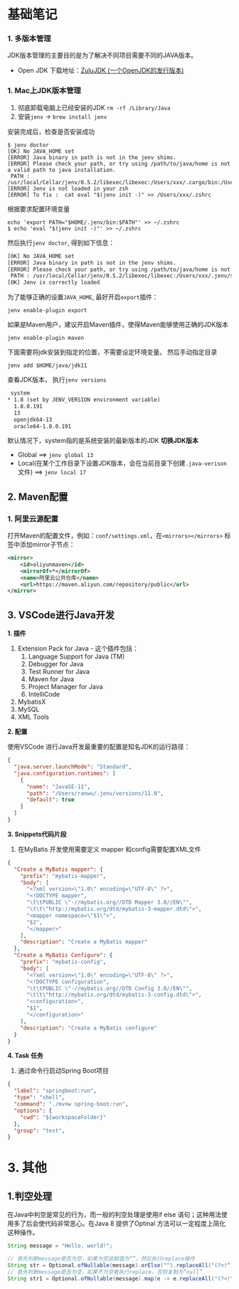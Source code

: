 # 基础笔记

### 1. 多版本管理

JDK版本管理的主要目的是为了解决不同项目需要不同的JAVA版本。

- Open JDK 下载地址：[ZuluJDK (一个OpenJDK的发行版本)](https://link.juejin.cn/?target=https%3A%2F%2Fwww.azul.com%2Fdownloads%2F%3Fpackage%3Djdk%23download-openjdk)

### 1. Mac上JDK版本管理

1. 彻底卸载电脑上已经安装的JDK `rm -rf /Library/Java`
2. 安装`jenv` -> `brew install jenv`

安装完成后，检查是否安装成功

```shell
$ jenv doctor
[OK] No JAVA_HOME set
[ERROR] Java binary in path is not in the jenv shims.
[ERROR] Please check your path, or try using /path/to/java/home is not a valid path to java installation.
 PATH : /usr/local/Cellar/jenv/0.5.2/libexec/libexec:/Users/xxx/.cargo/bin:/Users/xxx/.pyenv/shims:/Users/username/.pyenv:/Users/xxx/.nvm/versions/node/v8.11.4/bin:/Users/xxx/bin:/usr/local/bin:/Users/xxx/.cargo/bin:/usr/local/bin:/usr/bin:/bin:/usr/sbin:/sbin:/usr/local/go/bin:/Users/xxx/Documents/Projects/golang/bin
[ERROR] Jenv is not loaded in your zsh
[ERROR] To fix :  cat eval "$(jenv init -)" >> /Users/xxx/.zshrc
```

根据要求配置环境变量

```shell
echo 'export PATH="$HOME/.jenv/bin:$PATH"' >> ~/.zshrc
$ echo 'eval "$(jenv init -)"' >> ~/.zshrc
```

然后执行`jenv doctor`, 得到如下信息：

```txt
[OK] No JAVA_HOME set
[ERROR] Java binary in path is not in the jenv shims.
[ERROR] Please check your path, or try using /path/to/java/home is not a valid path to java installation.
 PATH : /usr/local/Cellar/jenv/0.5.2/libexec/libexec:/Users/xxx/.jenv/shims:/Users/xxx/.cargo/bin:/Users/xxx/.pyenv/shims:/Users/username/.pyenv:/Users/xxx/.cargo/bin:/Users/xxx/.pyenv/shims:/Users/username/.pyenv:/Users/xxx/.nvm/versions/node/v8.11.4/bin:/Users/xxx/bin:/usr/local/bin:/Users/xxx/.cargo/bin:/usr/local/bin:/usr/bin:/bin:/usr/sbin:/sbin:/usr/local/go/bin:/Users/xxx/Documents/Projects/golang/bin:/Users/xxx/Documents/Projects/golang/bin
[OK] Jenv is correctly loaded
```

为了能够正确的设置`JAVA_HOME`, 最好开启`export`插件：

```shell
jenv enable-plugin export
```

如果是Maven用户，建议开启Maven插件，使得Maven能够使用正确的JDK版本

```shell
jenv enable-plugin maven
```

下面需要将jdk安装到指定的位置，不需要设定环境变量。 然后手动指定目录

```shell
jenv add $HOME/java/jdk11
```

查看JDK版本， 执行`jenv versions`

```txt
 system
* 1.8 (set by JENV_VERSION environment variable)
  1.8.0.191
  13
  openjdk64-13
  oracle64-1.8.0.191
```

默认情况下，system指的是系统安装的最新版本的JDK
**切换JDK版本**

- Global ==> `jenv global 13`
- Local(在某个工作目录下设置JDK版本，会在当前目录下创建`.java-verison`文件) ==> `jenv local 17`

## 2. Maven配置

### 1. 阿里云源配置

打开Maven的配置文件，例如：`conf/settings.xml`，在`<mirrors></mirrors>` 标签中添加mirror子节点：

```xml
<mirror>
    <id>aliyunmaven</id>
    <mirrorOf>*</mirrorOf>
    <name>阿里云公共仓库</name>
    <url>https://maven.aliyun.com/repository/public</url>
</mirror>
```



## 3. VSCode进行Java开发

**1. 插件**

1. Extension Pack for Java - 这个插件包括：
   1. Language Support for Java (TM)
   2. Debugger for Java
   3. Test Runner for Java
   4. Maven for Java
   5. Project Manager for Java
   6. IntelliCode
2. MybatisX
3. MySQL
4. XML Tools

**2. 配置**

使用VSCode 进行Java开发最重要的配置是知名JDK的运行路径：

```json
{
  "java.server.launchMode": "Standard",
  "java.configuration.runtimes": [
    {
      "name": "JavaSE-11",
      "path": "/Users/ranwu/.jenv/versions/11.0",
      "default": true
    }
  ]
}
```

**3. Snippets代码片段**

1. 在MyBatis 开发使用需要定义 mapper 和config需要配置XML文件

```json
{
  "Create a MyBatis mapper": {
    "prefix": "mybatis-mapper",
    "body": [
      "<?xml version=\"1.0\" encoding=\"UTF-8\" ?>",
      "<!DOCTYPE mapper",
      "\t\tPUBLIC \"-//mybatis.org//DTD Mapper 3.0//EN\"",
      "\t\t\"http://mybatis.org/dtd/mybatis-3-mapper.dtd\">",
      "<mapper namespace=\"$1\">",
      "$2",
      "</mapper>"
    ],
    "description": "Create a MyBatis mapper"
  },
  "Create a MyBatis Configure": {
    "prefix": "mybatis-config",
    "body": [
      "<?xml version=\"1.0\" encoding=\"UTF-8\" ?>",
      "<!DOCTYPE configuration",
      "\t\tPUBLIC \"-//mybatis.org//DTD Config 3.0//EN\"",  
      "\t\t\"http://mybatis.org/dtd/mybatis-3-config.dtd\">",  
      "<configuration>",
      "$1",
      "</configuration>"
    ],
    "description": "Create a MyBatis configure"
  }
}
```



**4. Task 任务**

1. 通过命令行启动Spring Boot项目

```json
{
  "label": "springboot:run",
  "type": "shell",
  "command": "./mvnw spring-boot:run",
  "options": {
    "cwd": "${workspaceFolder}"
  },
  "group": "test",
}
```



# 3. 其他

## 1.判空处理

在Java中判空是常见的行为，而一般的判空处理是使用if else 语句；这种用法使用多了后会使代码非常恶心。在Java 8 提供了Optinal 方法可以一定程度上简化这种操作。

```java
String message = "Hello, world!";

// 首先判断message是否为空，如果为空这赋值为“”，然后执行replace操作
String str = Optional.ofNullable(message).orElse("").replaceAll("(?<!^).", "*");
// 首先判断message是否为空，如果不为空者执行replace，否则复制为“null”
String str1 = Optional.ofNullable(message).map(e -> e.replaceAll("(?<!^).", "*")).orElse("null");
```

